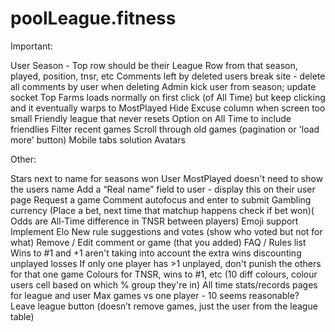 # poolLeague.fitness

Important:

User Season - Top row should be their League Row from that season, played, position, tnsr, etc 
Comments left by deleted users break site - delete all comments by user when deleting
Admin kick user from season; update socket
Top Farms loads normally on first click (of All Time) but keep clicking and it eventually  warps to MostPlayed
Hide Excuse column when screen too small
Friendly league that never resets
Option on All Time to include friendlies
Filter recent games
Scroll through old games (pagination or 'load more' button)
Mobile tabs solution
Avatars


Other:

Stars next to name for seasons won
User MostPlayed doesn't need to show the users name
Add a “Real name” field to user - display this on their user page
Request a game
Comment autofocus and enter to submit
Gambling currency (Place a bet, next time that matchup happens check if bet won)( Odds are All-Time difference in TNSR between players)
Emoji support
Implement Elo
New rule suggestions and votes (show who voted but not for what)
Remove / Edit comment or game (that you added)
FAQ / Rules list
Wins to #1 and +1 aren't taking into account the extra wins discounting unplayed losses
If only one player has >1 unplayed, don't punish the others for that one game
Colours for TNSR, wins to #1, etc (10 diff colours, colour users cell based on which % group they're in)
All time stats/records pages for league and user
Max games vs one player - 10 seems reasonable?
Leave league button (doesn’t remove games, just the user from the league table)